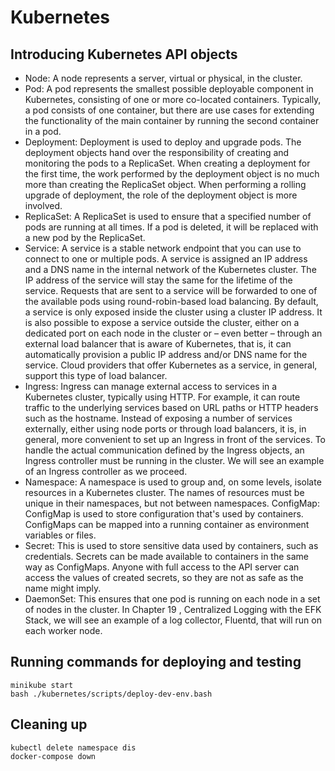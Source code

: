 # Kubernetes

## Introducing Kubernetes API objects

- Node: A node represents a server, virtual or physical, in the cluster.
- Pod: A pod represents the smallest possible deployable component in Kubernetes, consisting of one or more co-located containers.
Typically, a pod consists of one container, but there are use cases for extending the functionality of the main container by running the second container in a pod.
- Deployment: Deployment is used to deploy and upgrade pods.
The deployment objects hand over the responsibility of creating and monitoring the pods to a ReplicaSet.
When creating a deployment for the first time, the work performed by the deployment object is no much more than creating the ReplicaSet object.
When performing a rolling upgrade of deployment, the role of the deployment object is more involved.
- ReplicaSet: A ReplicaSet is used to ensure that a specified number of pods are running at all times.
If a pod is deleted, it will be replaced with a new pod by the ReplicaSet.
- Service: A service is a stable network endpoint that you can use to connect to one or multiple pods.
A service is assigned an IP address and a DNS name in the internal network of the Kubernetes cluster.
The IP address of the service will stay the same for the lifetime of the service.
Requests that are sent to a service will be forwarded to one of the available pods using round-robin-based load balancing.
By default, a service is only exposed inside the cluster using a cluster IP address.
It is also possible to expose a service outside the cluster, either on a dedicated port on each node in the cluster or – even better – through an external load balancer that is aware of Kubernetes, that is, it can automatically provision a public IP address and/or DNS name for the service.
Cloud providers that offer Kubernetes as a service, in general, support this type of load balancer.
- Ingress: Ingress can manage external access to services in a Kubernetes cluster, typically using HTTP.
For example, it can route traffic to the underlying services based on URL paths or HTTP headers such as the hostname.
Instead of exposing a number of services externally, either using node ports or through load balancers, it is, in general, more convenient to set up an Ingress in front of the services.
To handle the actual communication defined by the Ingress objects, an Ingress controller must be running in the cluster.
We will see an example of an Ingress controller as we proceed.
- Namespace: A namespace is used to group and, on some levels, isolate resources in a Kubernetes cluster.
The names of resources must be unique in their namespaces, but not between namespaces.
ConfigMap: ConfigMap is used to store configuration that's used by containers.
ConfigMaps can be mapped into a running container as environment variables or files.
- Secret: This is used to store sensitive data used by containers, such as credentials.
Secrets can be made available to containers in the same way as ConfigMaps.
Anyone with full access to the API server can access the values of created secrets, so they are not as safe as the name might imply.
- DaemonSet: This ensures that one pod is running on each node in a set of nodes in the cluster.
In Chapter 19 , Centralized Logging with the EFK Stack, we will see an example of a log collector, Fluentd, that will run on each worker node.

## Running commands for deploying and testing
`minikube start`\
`bash ./kubernetes/scripts/deploy-dev-env.bash`

## Cleaning up
`kubectl delete namespace dis`\
`docker-compose down`
